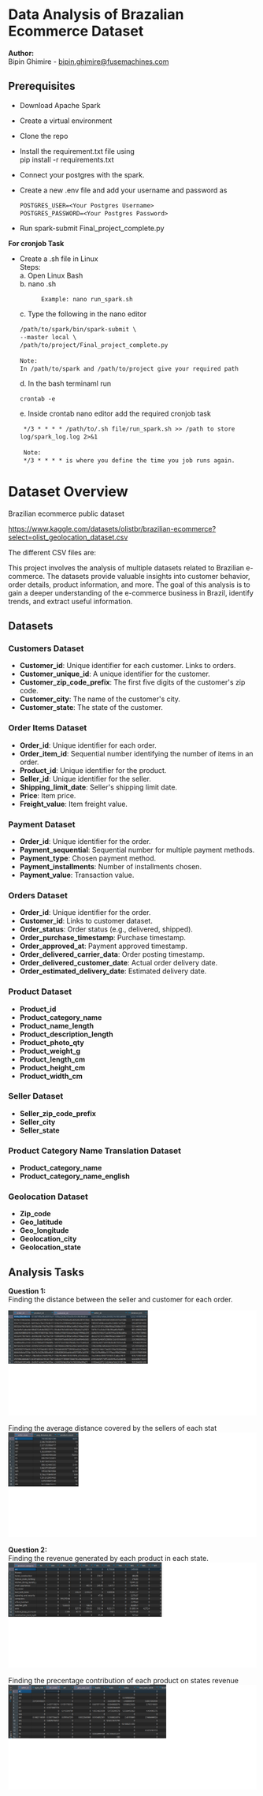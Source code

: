 
# Data Analysis of Brazalian Ecommerce Dataset

**Author:**   
Bipin Ghimire - bipin.ghimire@fusemachines.com  

## Prerequisites

- Download Apache Spark
- Create a virtual environment
- Clone the repo 
- Install the requirement.txt file using  
   pip install -r requirements.txt
- Connect your postgres with the spark.
- Create a new .env file and add your username and password as 

      POSTGRES_USER=<Your Postgres Username>
      POSTGRES_PASSWORD=<Your Postgres Password>
- Run spark-submit Final_project_complete.py 

**For cronjob Task**
- Create a .sh file in Linux  
   Steps:  
   a. Open Linux Bash   
   b. nano <filename>.sh  
            
            Example: nano run_spark.sh
   c. Type the following in the nano editor  

      /path/to/spark/bin/spark-submit \
      --master local \
      /path/to/project/Final_project_complete.py

      Note:  
      In /path/to/spark and /path/to/project give your required path

   d. In the bash terminaml run 

      crontab -e

   e. Inside crontab nano editor add the required cronjob task 

       */3 * * * * /path/to/.sh file/run_spark.sh >> /path to store log/spark_log.log 2>&1

       Note:  
       */3 * * * * is where you define the time you job runs again.

   




# Dataset Overview 
Brazilian ecommerce public dataset

https://www.kaggle.com/datasets/olistbr/brazilian-ecommerce?select=olist_geolocation_dataset.csv  

The different CSV files are:

This project involves the analysis of multiple datasets related to Brazilian e-commerce. The datasets provide valuable insights into customer behavior, order details, product information, and more. The goal of this analysis is to gain a deeper understanding of the e-commerce business in Brazil, identify trends, and extract useful information.

## Datasets

### Customers Dataset

- **Customer_id**: Unique identifier for each customer. Links to orders.
- **Customer_unique_id**: A unique identifier for the customer.
- **Customer_zip_code_prefix**: The first five digits of the customer's zip code.
- **Customer_city**: The name of the customer's city.
- **Customer_state**: The state of the customer.

### Order Items Dataset

- **Order_id**: Unique identifier for each order.
- **Order_item_id**: Sequential number identifying the number of items in an order.
- **Product_id**: Unique identifier for the product.
- **Seller_id**: Unique identifier for the seller.
- **Shipping_limit_date**: Seller's shipping limit date.
- **Price**: Item price.
- **Freight_value**: Item freight value.

### Payment Dataset

- **Order_id**: Unique identifier for the order.
- **Payment_sequential**: Sequential number for multiple payment methods.
- **Payment_type**: Chosen payment method.
- **Payment_installments**: Number of installments chosen.
- **Payment_value**: Transaction value.

### Orders Dataset

- **Order_id**: Unique identifier for the order.
- **Customer_id**: Links to customer dataset.
- **Order_status**: Order status (e.g., delivered, shipped).
- **Order_purchase_timestamp**: Purchase timestamp.
- **Order_approved_at**: Payment approved timestamp.
- **Order_delivered_carrier_data**: Order posting timestamp.
- **Order_delivered_customer_date**: Actual order delivery date.
- **Order_estimated_delivery_date**: Estimated delivery date.

### Product Dataset

- **Product_id**
- **Product_category_name**
- **Product_name_length**
- **Product_description_length**
- **Product_photo_qty**
- **Product_weight_g**
- **Product_length_cm**
- **Product_height_cm**
- **Product_width_cm**

### Seller Dataset

- **Seller_zip_code_prefix**
- **Seller_city**
- **Seller_state**

### Product Category Name Translation Dataset

- **Product_category_name**
- **Product_category_name_english**

### Geolocation Dataset

- **Zip_code**
- **Geo_latitude**
- **Geo_longitude**
- **Geolocation_city**
- **Geolocation_state**

## Analysis Tasks

**Question 1:**  
Finding the distance between the seller
and customer for each order.  

![Question 1 Output](/OutputImages/Question1.png)


Finding the average distance covered
by the sellers of each stat  
![Question 1 Output](/OutputImages/Question2.png)


**Question 2:**  
Finding the revenue generated by each
product in each state.   
![Question 1 Output](/OutputImages/Question3.png)


Finding the precentage contribution of each
product on states revenue  
![Question 1 Output](/OutputImages/Question4.png)



